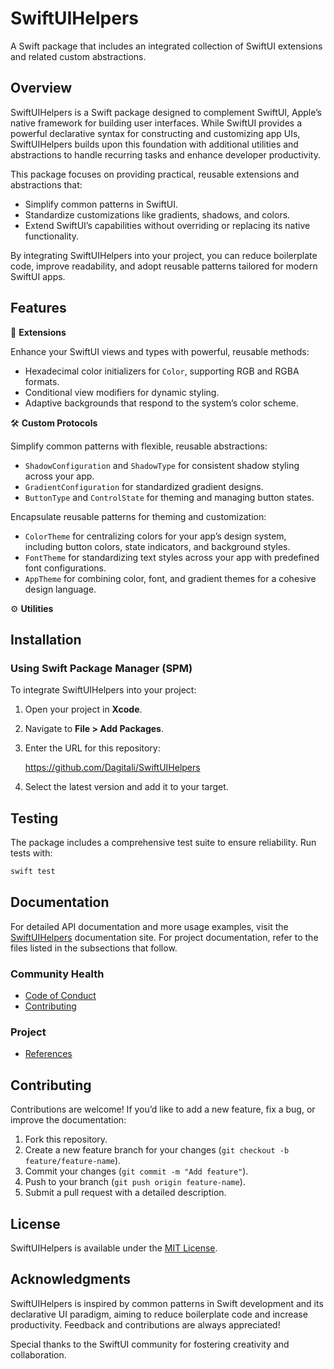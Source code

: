 # SwiftUIHelpers

A Swift package that includes an integrated collection of SwiftUI extensions and related custom
abstractions.

## Overview

SwiftUIHelpers is a Swift package designed to complement SwiftUI, Apple’s native framework for
building user interfaces.  While SwiftUI provides a powerful declarative syntax for constructing and
customizing app UIs, SwiftUIHelpers builds upon this foundation with additional utilities and
abstractions to handle recurring tasks and enhance developer productivity.

This package focuses on providing practical, reusable extensions and abstractions that:

* Simplify common patterns in SwiftUI.
* Standardize customizations like gradients, shadows, and colors.
* Extend SwiftUI’s capabilities without overriding or replacing its native functionality.

By integrating SwiftUIHelpers into your project, you can reduce boilerplate code, improve
readability, and adopt reusable patterns tailored for modern SwiftUI apps.

## Features

🔧 **Extensions**

Enhance your SwiftUI views and types with powerful, reusable methods:

* Hexadecimal color initializers for `Color`, supporting RGB and RGBA formats.
* Conditional view modifiers for dynamic styling.
* Adaptive backgrounds that respond to the system’s color scheme.

🛠 **Custom Protocols**

Simplify common patterns with flexible, reusable abstractions:

* `ShadowConfiguration` and `ShadowType` for consistent shadow styling across your app.
* `GradientConfiguration` for standardized gradient designs.
* `ButtonType` and `ControlState` for theming and managing button states.

Encapsulate reusable patterns for theming and customization:

* `ColorTheme` for centralizing colors for your app’s design system, including button colors, state
  indicators, and background styles.
* `FontTheme` for standardizing text styles across your app with predefined font configurations.
* `AppTheme` for combining color, font, and gradient themes for a cohesive design language.

⚙️ **Utilities**

## Installation

### Using Swift Package Manager (SPM)

To integrate SwiftUIHelpers into your project:

1. Open your project in **Xcode**.
2. Navigate to **File > Add Packages**.
3. Enter the URL for this repository:

   <https://github.com/Dagitali/SwiftUIHelpers>

4. Select the latest version and add it to your target.

## Testing

The package includes a comprehensive test suite to ensure reliability.  Run tests with:

```bash
swift test
```

## Documentation

For detailed API documentation and more usage examples, visit the [SwiftUIHelpers][docs]
documentation site.  For project documentation, refer to the files listed in the subsections that
follow.

### Community Health

* [Code of Conduct](CODE_OF_CONDUCT.md)
* [Contributing](CONTRIBUTING.md)

### Project

* [References](REFERENCES.md)

## Contributing

Contributions are welcome!  If you’d like to add a new feature, fix a bug, or improve the
documentation:

1. Fork this repository.
2. Create a new feature branch for your changes (`git checkout -b feature/feature-name`).
3. Commit your changes (`git commit -m "Add feature"`).
4. Push to your branch (`git push origin feature-name`).
5. Submit a pull request with a detailed description.

## License

SwiftUIHelpers is available under the [MIT License](LICENSE).

## Acknowledgments

SwiftUIHelpers is inspired by common patterns in Swift development and its declarative UI
paradigm, aiming to reduce boilerplate code and increase productivity.  Feedback and contributions
are always appreciated!

Special thanks to the SwiftUI community for fostering creativity and collaboration.

[docs]: https://dagitali.github.io/SwiftUIHelpers/documentation/swiftuihelpers/
